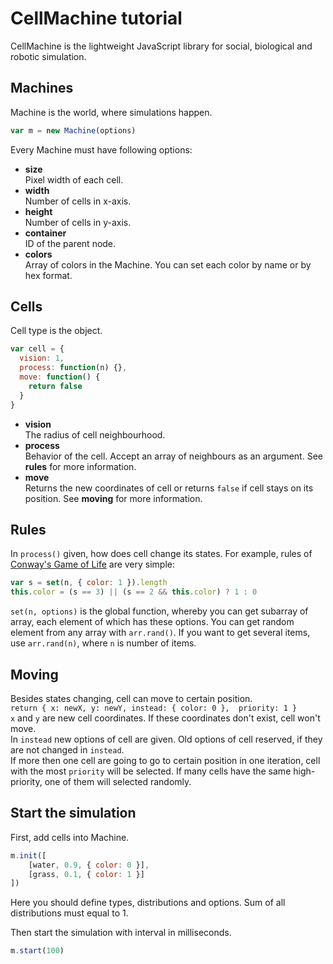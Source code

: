 # CellMachine tutorial
CellMachine is the lightweight JavaScript library for social, biological and robotic simulation.
## Machines
Machine is the world, where simulations happen.
```javascript
var m = new Machine(options)
```
Every Machine must have following options:
- **size**<br>
Pixel width of each cell.
- **width**<br>
Number of cells in x-axis.
- **height**<br>
Number of cells in y-axis.
- **container**<br>
ID of the parent node.
- **colors**<br>
Array of colors in the Machine. You can set each color by name or by hex format.<br>

## Cells
Cell type is the object.
```javascript
var cell = {
  vision: 1,
  process: function(n) {},
  move: function() {
    return false
  }
}
```
- **vision**<br>
The radius of cell neighbourhood.
- **process**<br>
Behavior of the cell. Accept an array of neighbours as an argument. See **rules** for more information.
- **move**<br>
Returns the new coordinates of cell or returns ```false``` if cell stays on its position. See **moving** for more information.

## Rules
In ```process()``` given, how does cell change its states.
For example, rules of [Conway's Game of Life](https://en.wikipedia.org/wiki/Conway%27s_Game_of_Life) are very simple:
```javascript
var s = set(n, { color: 1 }).length
this.color = (s == 3) || (s == 2 && this.color) ? 1 : 0
```
```set(n, options)``` is the global function, whereby you can get subarray of array, each element of which has these options.
You can get random element from any array with ```arr.rand()```. If you want to get several items, use ```arr.rand(n)```, where ```n``` is number of items.

## Moving
Besides states changing, cell can move to certain position.<br>
```return { x: newX, y: newY, instead: { color: 0 },  priority: 1 }```<br>
```x``` and ```y``` are new cell coordinates. If these coordinates don't exist, cell won't move.<br>
In ```instead``` new options of cell are given. Old options of cell reserved, if they are not changed in ```instead```.<br>
If more then one cell are going to go to certain position in one iteration, cell with the most ```priority``` will be selected. If many cells have the same high-priority, one of them will selected randomly.

## Start the simulation
First, add cells into Machine.
```javascript
m.init([
	[water, 0.9, { color: 0 }],
	[grass, 0.1, { color: 1 }]
])
```
Here you should define types, distributions and options. Sum of all distributions must equal to 1.

Then start the simulation with interval in milliseconds.
```javascript
m.start(100)
```
